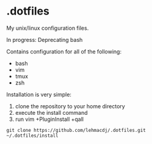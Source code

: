 # .dotfiles
My unix/linux configuration files.

In progress: Deprecating bash

Contains configuration for all of the following:

+ bash
+ vim
+ tmux
+ zsh

Installation is very simple:

1. clone the repository to your home directory
2. execute the install command
3. run vim +PluginInstall +qall

```
git clone https://github.com/lehmacdj/.dotfiles.git
~/.dotfiles/install
```
